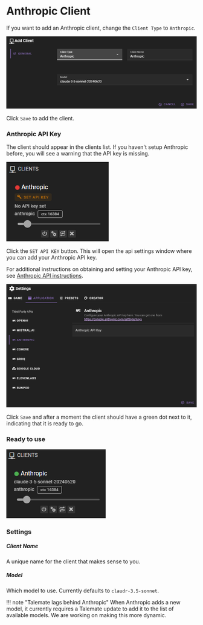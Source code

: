 # Anthropic Client

If you want to add an Anthropic client, change the `Client Type` to `Anthropic`.

![Client Anthropic](/img/0.26.0/client-anthropic.png)

Click `Save` to add the client.

### Anthropic API Key

The client should appear in the clients list. If you haven't setup Anthropic before, you will see a warning that the API key is missing.

![Client anthropic no api key](/img/0.26.0/client-anthropic-no-api-key.png)

Click the `SET API KEY` button. This will open the api settings window where you can add your Anthropic API key.

For additional instructions on obtaining and setting your Anthropic API key, see [Anthropic API instructions](/user-guide/apis/anthropic/).

![Anthropic settings](/img/0.26.0/anthropic-settings.png)

Click `Save` and after a moment the client should have a green dot next to it, indicating that it is ready to go.

### Ready to use

![Client Anthropic Ready](/img/0.26.0/client-anthropic-ready.png)

### Settings

##### Client Name

A unique name for the client that makes sense to you.

##### Model

Which model to use. Currently defaults to `claudr-3.5-sonnet`.

!!! note "Talemate lags behind Anthropic"
    When Anthropic adds a new model, it currently requires a Talemate update to add it to the list of available models. We are working on making this more dynamic.